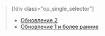 > [!div class="op_single_selector"]
> * [Обновление 2](../articles/storsimple/storsimple-manage-volumes-u2.md)
> * [Обновление 1 и более ранние](../articles/storsimple/storsimple-manage-volumes.md)
> 
> 



<!--HONumber=Nov16_HO3-->


